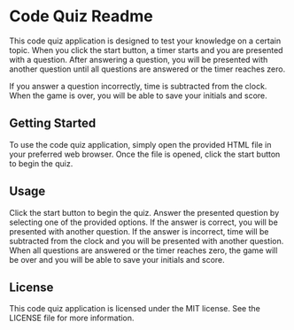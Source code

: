 # Code Quiz Readme
This code quiz application is designed to test your knowledge on a certain topic. When you click the start button, a timer starts and you are presented with a question. After answering a question, you will be presented with another question until all questions are answered or the timer reaches zero.

If you answer a question incorrectly, time is subtracted from the clock. When the game is over, you will be able to save your initials and score.

## Getting Started
To use the code quiz application, simply open the provided HTML file in your preferred web browser. Once the file is opened, click the start button to begin the quiz.

## Usage
Click the start button to begin the quiz.
Answer the presented question by selecting one of the provided options.
If the answer is correct, you will be presented with another question. If the answer is incorrect, time will be subtracted from the clock and you will be presented with another question.
When all questions are answered or the timer reaches zero, the game will be over and you will be able to save your initials and score.

## License
This code quiz application is licensed under the MIT license. See the LICENSE file for more information.